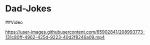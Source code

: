 # Dad-Jokes

##Video

https://user-images.githubusercontent.com/65902841/208993773-131c80ff-4962-425d-9223-40d2f8246a09.mp4

